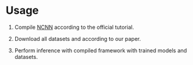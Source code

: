 # Usage
1. Compile [NCNN](https://github.com/Tencent/ncnn) according to the official tutorial. 

2. Download all datasets and according to our paper.

3. Perform inference with compiled framework with trained models and datasets.